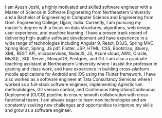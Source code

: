 I am Ayush Joshi, a highly motivated and skilled software engineer with a Master of Science in Software Engineering from Northeastern University and a Bachelor of Engineering in Computer Science and Engineering from Govt. Engineering College, Ujjain, India. Currently, I am pursuing my master's degree with a focus on data structures, algorithms, web design, user experience, and machine learning. I have a proven track record of delivering high-quality software development and have experience in a wide range of technologies including Angular 9, React, D3JS, Spring MVC, Spring Boot, Spring, JS pdf, Flutter, JSP, HTML, CSS, Bootstrap, jQuery, XML, REST API, microservices, NodeJS, JS, Azure cloud, AWS, Oracle, MySQL, SQL Server, MongoDB, Postgres, and Git. I am also a graduate teaching assistant at Northeastern University where I assist the professor in grading and class work, and have experience in building cross-platform mobile applications for Android and iOS using the Flutter framework. I have also worked as a software engineer at Tata Consultancy Services where I worked as a full-stack software engineer, implementing Agile/Scrum methodologies, Git version control, and Continuous Integration/Continuous Deployment (CI/CD) pipeline to ensure smooth collaboration with cross-functional teams. I am always eager to learn new technologies and am constantly seeking new challenges and opportunities to improve my skills and grow as a software engineer.





<!---
ayushjoshi165/ayushjoshi165 is a ✨ special ✨ repository because its `README.md` (this file) appears on your GitHub profile.
You can click the Preview link to take a look at your changes.
--->
